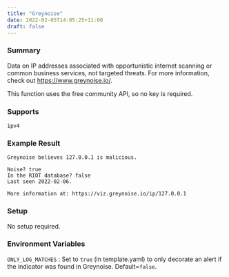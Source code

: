 ```yaml
---
title: "Greynoise"
date: 2022-02-05T14:05:25+11:00
draft: false
---
```


### Summary
Data on IP addresses associated with opportunistic internet scanning or common business services, not targeted threats. For more information, check out https://www.greynoise.io/.

This function uses the free community API, so no key is required.

### Supports
`ipv4`

### Example Result
```
Greynoise believes 127.0.0.1 is malicious.

Noise? true
In the RIOT database? false
Last seen 2022-02-06.

More information at: https://viz.greynoise.io/ip/127.0.0.1
```

### Setup
No setup required.

### Environment Variables
`ONLY_LOG_MATCHES` : Set to `true` (in template.yaml) to only decorate an alert if the indicator was found in Greynoise. Default=`false`.